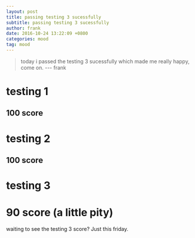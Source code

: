 ```yaml
---
layout: post
title: passing testing 3 sucessfully
subtitle: passing testing 3 sucessfully
author: frank
date: 2016-10-24 13:22:09 +0800
categories: mood
tag: mood
---
```

>today i passed the testing 3 sucessfully which made me really happy, come on. --- frank

# testing 1 
## 100 score
# testing 2 
## 100 score
# testing 3
# 90 score (a little pity)

waiting to see the testing 3 score? Just this friday.


